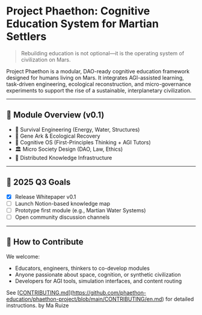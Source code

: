 # Project Phaethon: Cognitive Education System for Martian Settlers

> Rebuilding education is not optional—it is the operating system of civilization on Mars.

Project Phaethon is a modular, DAO-ready cognitive education framework designed for humans living on Mars. It integrates AGI-assisted learning, task-driven engineering, ecological reconstruction, and micro-governance experiments to support the rise of a sustainable, interplanetary civilization.

---

## 🧩 Module Overview (v0.1)

- 🔧 Survival Engineering (Energy, Water, Structures)
- 🧬 Gene Ark & Ecological Recovery
- 🧠 Cognitive OS (First-Principles Thinking + AGI Tutors)
- 🏛 Micro Society Design (DAO, Law, Ethics)
- 📡 Distributed Knowledge Infrastructure

---

## 📍 2025 Q3 Goals

- [x] Release Whitepaper v0.1
- [ ] Launch Notion-based knowledge map
- [ ] Prototype first module (e.g., Martian Water Systems)
- [ ] Open community discussion channels

---

## 🤝 How to Contribute

We welcome:

- Educators, engineers, thinkers to co-develop modules
- Anyone passionate about space, cognition, or synthetic civilization
- Developers for AGI tools, simulation interfaces, and content routing

See [[CONTRIBUTING.md](./CONTRIBUTING.md)](https://github.com/phaethon-education/phaethon-project/blob/main/CONTRIBUTING/en.md) for detailed instructions.
by Ma Ruize
